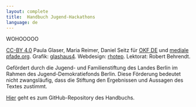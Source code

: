 ```yaml
---
layout: complete
title:	Handbuch Jugend-Hackathons
language: de
---
```


WOHOOOOO 

[CC-BY 4.0](https://creativecommons.org/licenses/by/4.0/) Paula Glaser, Maria Reimer, Daniel Seitz für [OKF DE](http://www.okfn.de) und [mediale pfade.org](http://www.medialepfade.org). Grafik: [glashaus4](http://glashaus4.de/). Webdesign: [rhotep](https://github.com/rhotep). Lektorat: Robert Behrendt.

Gefördert durch die Jugend- und Familienstiftung des Landes Berlin im Rahmen des Jugend-Demokratiefonds Berlin. Diese Förderung bedeutet nicht zwangsläufig, dass die Stiftung den Ergebnissen und Aussagen des Textes zustimmt.

[Hier](https://github.com/Jugendhackt/Handbuch-Jugend-Hackathons/) geht es zum GitHub-Repository des Handbuchs.
